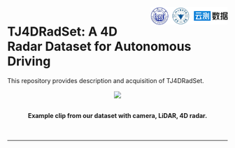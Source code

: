 <img src="docs/logo/logo.png" align="right" width="35%">
 
# TJ4DRadSet: A 4D Radar Dataset for Autonomous Driving

This repository provides description and acquisition of TJ4DRadSet.

<div align="center">
<figure>
<img src="docs/figures/example2.gif" align="center"/>
</figure>
<br />
<b>Example clip from our dataset with camera, LiDAR, 4D radar.</b>
</div>
<br>
<br>

---

